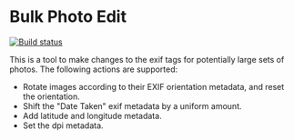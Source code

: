 # Bulk Photo Edit
[![Build status](https://ci.appveyor.com/api/projects/status/vyp9d9bty1pgpnix?svg=true)](https://ci.appveyor.com/project/adam-azarchs/bulk-exif-edit)

This is a tool to make changes to the exif tags for potentially large sets of
photos.  The following actions are supported:

* Rotate images according to their EXIF orientation metadata, and reset the
orientation.
* Shift the "Date Taken" exif metadata by a uniform amount.
* Add latitude and longitude metadata.
* Set the dpi metadata.
